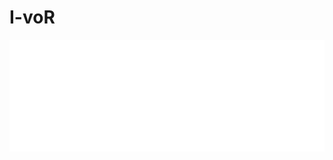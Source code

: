 # I-voR

<!--
<img align="left" alt="Our GitHub stats" src="https://github-readme-stats.vercel.app/api?username=I-voR&count_private=true&show_icons=true&title_color=ffffff&icon_color=bb2acf&text_color=daf7dc&bg_color=151515" alt="GitHub stats">
-->

![Metrics](https://github.com/I-voR/I-voR/blob/main/github-metrics.svg)  
